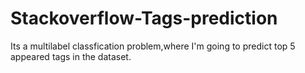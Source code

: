 # Stackoverflow-Tags-prediction
Its a multilabel classfication problem,where I'm going to predict top 5 appeared tags in the dataset.

